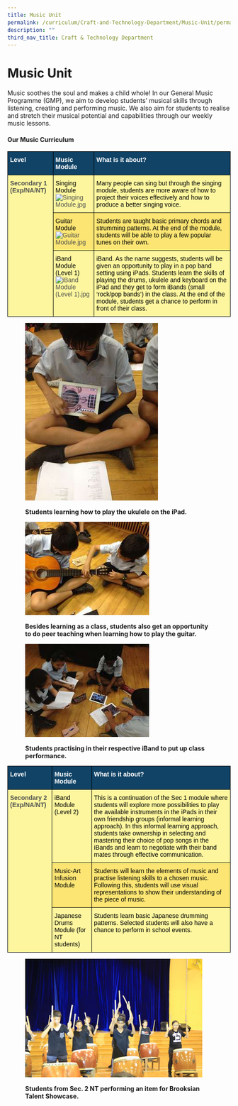```yaml
---
title: Music Unit
permalink: /curriculum/Craft-and-Technology-Department/Music-Unit/permalink/
description: ""
third_nav_title: Craft & Technology Department
---
```

Music Unit
==========

Music soothes the soul and makes a child whole! In our General Music Programme (GMP), we aim to develop students’ musical skills through listening, creating and performing music. We also aim for students to realise and stretch their musical potential and capabilities through our weekly music lessons.

#### Our Music Curriculum

<style type="text/css">
.tg  {border-collapse:collapse;border-spacing:0;}
.tg td{border-color:black;border-style:solid;border-width:1px;font-family:Arial, sans-serif;font-size:14px;
  overflow:hidden;padding:10px 5px;word-break:normal;}
.tg th{border-color:black;border-style:solid;border-width:1px;font-family:Arial, sans-serif;font-size:14px;
  font-weight:normal;overflow:hidden;padding:10px 5px;word-break:normal;}
.tg .tg-auud{background-color:#FDF69E;color:#505050;text-align:left;vertical-align:top}
.tg .tg-un07{background-color:#104366;color:#FFF;font-weight:bold;text-align:left;vertical-align:top}
.tg .tg-9jjg{background-color:#FDF69E;color:#505050;font-weight:bold;text-align:left;vertical-align:top}
.tg .tg-hoi2{background-color:#FCE573;color:#505050;text-align:left;vertical-align:top}
</style>
<table class="tg">
<thead>
  <tr>
    <th class="tg-un07">Level</th>
    <th class="tg-un07">Music Module</th>
    <th class="tg-un07">What is it about?</th>
  </tr>
</thead>
<tbody>
  <tr>
    <td class="tg-9jjg" rowspan="3">Secondary 1 (Exp/NA/NT)</td>
    <td class="tg-auud"><span style="color:#000">Singing Module</span><br><img src="https://northbrookssec.moe.edu.sg/qql/slot/u162/Departments/Music/.tn.Singing.jpg.2.jpg" alt="Singing Module.jpg" width="85" height="81"></td>
    <td class="tg-auud"><span style="color:#000">Many people can sing but through the singing module, students are more aware of how to project their voices effectively and how to produce a better singing voice.</span></td>
  </tr>
  <tr>
    <td class="tg-hoi2"><span style="color:#000"> Guitar Module</span><br><img src="https://northbrookssec.moe.edu.sg/qql/slot/u162/Departments/Music/.tn.Guitar.jpg.2.jpg" alt="Guitar Module.jpg" width="89" height="89"></td>
    <td class="tg-hoi2"><span style="color:#000">Students are taught basic primary chords and strumming patterns. At the end of the module, students will be able to play a few popular tunes on their own.</span></td>
  </tr>
  <tr>
    <td class="tg-auud"><span style="color:#000">iBand Module (Level 1)</span><br><img src="https://northbrookssec.moe.edu.sg/qql/slot/u162/Departments/Music/.tn.IBand.jpg.2.jpg" alt="iBand Module (Level 1).jpg" width="190" height="129"></td>
    <td class="tg-auud"><span style="color:#000">iBand. As the name suggests, students will be given an opportunity to play in a pop band setting using iPads. Students learn the skills of playing the drums, ukulele and keyboard on the iPad and they get to form iBands (small ‘rock/pop bands’) in the class. At the end of the module, students get a chance to perform in front of their class.</span></td>
  </tr>
</tbody>
</table>



<figure>

![](/images/Music1.jpg)

<figcaption> <strong> Students learning how to play the ukulele on the iPad. </strong> </figcaption>

</figure>


<figure>

![](/images/Music2.jpg)

<figcaption> <strong> Besides learning as a class, students also get an opportunity to do peer teaching when learning how to play the guitar.</strong> </figcaption>

</figure>



<figure>

![](/images/Music3.jpg)

<figcaption> <strong> Students practising in their respective iBand to put up class performance. </strong> </figcaption>

</figure>

<style type="text/css">
.tg  {border-collapse:collapse;border-spacing:0;}
.tg td{border-color:black;border-style:solid;border-width:1px;font-family:Arial, sans-serif;font-size:14px;
  overflow:hidden;padding:10px 5px;word-break:normal;}
.tg th{border-color:black;border-style:solid;border-width:1px;font-family:Arial, sans-serif;font-size:14px;
  font-weight:normal;overflow:hidden;padding:10px 5px;word-break:normal;}
.tg .tg-auud{background-color:#FDF69E;color:#505050;text-align:left;vertical-align:top}
.tg .tg-un07{background-color:#104366;color:#FFF;font-weight:bold;text-align:left;vertical-align:top}
.tg .tg-9jjg{background-color:#FDF69E;color:#505050;font-weight:bold;text-align:left;vertical-align:top}
.tg .tg-hoi2{background-color:#FCE573;color:#505050;text-align:left;vertical-align:top}
</style>
<table class="tg">
<thead>
  <tr>
    <th class="tg-un07">Level</th>
    <th class="tg-un07">Music Module</th>
    <th class="tg-un07">What is it about?</th>
  </tr>
</thead>
<tbody>
  <tr>
    <td class="tg-9jjg" rowspan="3">Secondary 2 (Exp/NA/NT)</td>
    <td class="tg-auud"><span style="color:#000">iBand Module (Level 2)</span></td>
    <td class="tg-auud"><span style="color:#000">This is a continuation of the Sec 1 module where students will explore more possibilities to play the available instruments in the iPads in their own friendship groups (informal learning approach). In this informal learning approach, students take ownership in selecting and mastering their choice of pop songs in the iBands and learn to negotiate with their band mates through effective communication.</span></td>
  </tr>
  <tr>
    <td class="tg-hoi2"><span style="color:#000">Music-Art Infusion Module</span></td>
    <td class="tg-hoi2"><span style="color:#000">Students will learn the elements of music and practise listening skills to a chosen music. Following this, students will use visual representations to show their understanding of the piece of music.</span></td>
  </tr>
  <tr>
    <td class="tg-auud"><span style="color:#000">Japanese Drums Module (for NT students)</span></td>
    <td class="tg-auud"><span style="color:#000">Students learn basic Japanese drumming patterns. Selected students will also have a chance to perform in school events.</span></td>
  </tr>
</tbody>
</table>



<figure>

![](/images/Music4.jpeg)

<figcaption> <strong> Students from Sec. 2 NT performing an item for Brooksian Talent Showcase. </strong> </figcaption>

</figure>



